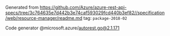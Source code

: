 Generated from https://github.com/Azure/azure-rest-api-specs/tree/3c764635e7d442b3e74caf593029fcd440b3ef82//specification/web/resource-manager/readme.md tag: `package-2018-02`

Code generator @microsoft.azure/autorest.go@2.1.171


